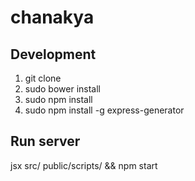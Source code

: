 chanakya
========


Development
--------
1. git clone <repo url>
2. sudo bower install
3. sudo npm install
4. sudo npm install -g express-generator


Run server
--------
jsx src/ public/scripts/ && npm start
